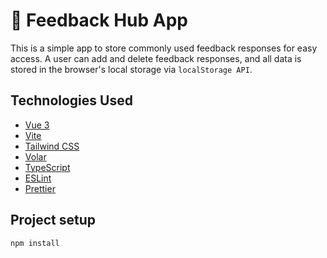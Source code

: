 # 🏢 Feedback Hub App

This is a simple app to store commonly used feedback responses for easy access. A user can add and delete feedback responses, and all data is stored in the browser's local storage via `localStorage API`.

## Technologies Used

- [Vue 3](https://v3.vuejs.org/)
- [Vite](https://vitejs.dev/)
- [Tailwind CSS](https://tailwindcss.com/)
- [Volar](https://marketplace.visualstudio.com/items?itemName=Vue.volar)
- [TypeScript](https://www.typescriptlang.org/)
- [ESLint](https://eslint.org/)
- [Prettier](https://prettier.io/)

## Project setup

```bash
npm install
```
